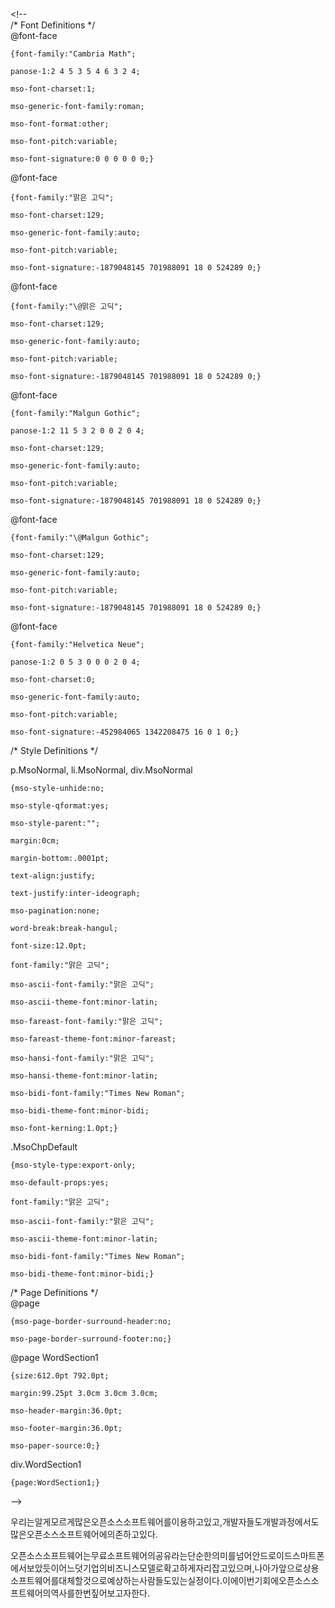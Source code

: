 &lt;!--  
 /\* Font Definitions \*/  
@font-face  
	{font-family:"Cambria Math";  
	panose-1:2 4 5 3 5 4 6 3 2 4;  
	mso-font-charset:1;  
	mso-generic-font-family:roman;  
	mso-font-format:other;  
	mso-font-pitch:variable;  
	mso-font-signature:0 0 0 0 0 0;}  
@font-face  
	{font-family:"맑은 고딕";  
	mso-font-charset:129;  
	mso-generic-font-family:auto;  
	mso-font-pitch:variable;  
	mso-font-signature:-1879048145 701988091 18 0 524289 0;}  
@font-face  
	{font-family:"\@맑은 고딕";  
	mso-font-charset:129;  
	mso-generic-font-family:auto;  
	mso-font-pitch:variable;  
	mso-font-signature:-1879048145 701988091 18 0 524289 0;}  
@font-face  
	{font-family:"Malgun Gothic";  
	panose-1:2 11 5 3 2 0 0 2 0 4;  
	mso-font-charset:129;  
	mso-generic-font-family:auto;  
	mso-font-pitch:variable;  
	mso-font-signature:-1879048145 701988091 18 0 524289 0;}  
@font-face  
	{font-family:"\@Malgun Gothic";  
	mso-font-charset:129;  
	mso-generic-font-family:auto;  
	mso-font-pitch:variable;  
	mso-font-signature:-1879048145 701988091 18 0 524289 0;}  
@font-face  
	{font-family:"Helvetica Neue";  
	panose-1:2 0 5 3 0 0 0 2 0 4;  
	mso-font-charset:0;  
	mso-generic-font-family:auto;  
	mso-font-pitch:variable;  
	mso-font-signature:-452984065 1342208475 16 0 1 0;}  
 /\* Style Definitions \*/  
p.MsoNormal, li.MsoNormal, div.MsoNormal  
	{mso-style-unhide:no;  
	mso-style-qformat:yes;  
	mso-style-parent:"";  
	margin:0cm;  
	margin-bottom:.0001pt;  
	text-align:justify;  
	text-justify:inter-ideograph;  
	mso-pagination:none;  
	word-break:break-hangul;  
	font-size:12.0pt;  
	font-family:"맑은 고딕";  
	mso-ascii-font-family:"맑은 고딕";  
	mso-ascii-theme-font:minor-latin;  
	mso-fareast-font-family:"맑은 고딕";  
	mso-fareast-theme-font:minor-fareast;  
	mso-hansi-font-family:"맑은 고딕";  
	mso-hansi-theme-font:minor-latin;  
	mso-bidi-font-family:"Times New Roman";  
	mso-bidi-theme-font:minor-bidi;  
	mso-font-kerning:1.0pt;}  
.MsoChpDefault  
	{mso-style-type:export-only;  
	mso-default-props:yes;  
	font-family:"맑은 고딕";  
	mso-ascii-font-family:"맑은 고딕";  
	mso-ascii-theme-font:minor-latin;  
	mso-bidi-font-family:"Times New Roman";  
	mso-bidi-theme-font:minor-bidi;}  
 /\* Page Definitions \*/  
@page  
	{mso-page-border-surround-header:no;  
	mso-page-border-surround-footer:no;}  
@page WordSection1  
	{size:612.0pt 792.0pt;  
	margin:99.25pt 3.0cm 3.0cm 3.0cm;  
	mso-header-margin:36.0pt;  
	mso-footer-margin:36.0pt;  
	mso-paper-source:0;}  
div.WordSection1  
	{page:WordSection1;}  
--&gt;  


우리는알게모르게많은오픈소스소프트웨어를이용하고있고,개발자들도개발과정에서도많은오픈소스소프트웨어에의존하고있다.

오픈소스소프트웨어는무료소프트웨어의공유라는단순한의미를넘어안드로이드스마트폰에서보았듯이어느덧기업의비즈니스모델로확고하게자리잡고있으며,나아가앞으로상용소프트웨어를대체할것으로예상하는사람들도있는실정이다.이에이번기회에오픈소스소프트웨어의역사를한번짚어보고자한다.

